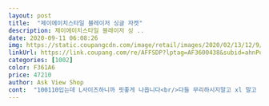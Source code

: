 ```yaml
---
layout: post 
title:  "제이에이치스타일 블레이저 싱글 자켓" 
description: 제이에이치스타일 블레이저 싱 ..
date: 2020-09-11 06:08:26 
img: https://static.coupangcdn.com/image/retail/images/2020/02/13/12/9/10182516-b836-4c0c-a86c-7a40ce4f155e.jpg 
linkUrl: https://link.coupang.com/re/AFFSDP?lptag=AF3600438&subid=ahnPublicAsk&pageKey=1272443752&itemId=2277414519&vendorItemId=70274567531&traceid=V0-113-720913b337c16dbc 
categories: [1002] 
color: F361A6 
price: 47210 
author: Ask View Shop 
cont:  "100110입는데 L사이즈하니까 핏좋게 나옵니다<br/>다들 무리하시지말고 xl 말고 l사시면 대부분 이쁘게 입으실수있을거같아요<br/>박시한 느낌이 생각보다 있으니 참고하시면 좋을 듯<br/>배송 아주빠릅니다<br/>사이즈 빼고는 다 마음에 들어요<br/>사이즈는 큰편입니다<br/>시원시원하고 얇아서 아누 좋은거 같아요<br/>여름이라 자켓을 하나 사고 싶어서 구매 했구요<br/>케쥬얼한 느낌이 강해서 좋네요^^<br/>평소에<br/>" 
---
```

